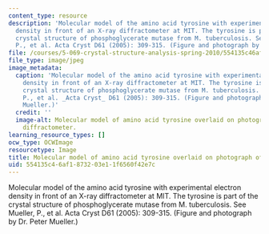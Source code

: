 ```yaml
---
content_type: resource
description: 'Molecular model of the amino acid tyrosine with experimental electron
  density in front of an X-ray diffractometer at MIT. The tyrosine is part of the
  crystal structure of phosphoglycerate mutase from M. tuberculosis. See Mueller,
  P., et al. Acta Cryst D61 (2005): 309-315. (Figure and photograph by Dr. Peter Mueller.)'
file: /courses/5-069-crystal-structure-analysis-spring-2010/554135c46af1873203e11f6560f42e7c_5-069s10.jpg
file_type: image/jpeg
image_metadata:
  caption: 'Molecular model of the amino acid tyrosine with experimental electron
    density in front of an X-ray diffractometer at MIT. The tyrosine is part of the
    crystal structure of phosphoglycerate mutase from M. tuberculosis. See Mueller,
    P., et al. _Acta Cryst_ D61 (2005): 309-315. (Figure and photograph by Dr. Peter
    Mueller.)'
  credit: ''
  image-alt: Molecular model of amino acid tyrosine overlaid on photograph of xray
    diffractometer.
learning_resource_types: []
ocw_type: OCWImage
resourcetype: Image
title: Molecular model of amino acid tyrosine overlaid on photograph of xray diffractometer
uid: 554135c4-6af1-8732-03e1-1f6560f42e7c
---
```

Molecular model of the amino acid tyrosine with experimental electron density in front of an X-ray diffractometer at MIT. The tyrosine is part of the crystal structure of phosphoglycerate mutase from M. tuberculosis. See Mueller, P., et al. Acta Cryst D61 (2005): 309-315. (Figure and photograph by Dr. Peter Mueller.)

